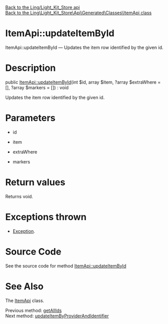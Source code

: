 [Back to the Ling/Light_Kit_Store api](https://github.com/lingtalfi/Light_Kit_Store/blob/master/doc/api/Ling/Light_Kit_Store.md)<br>
[Back to the Ling\Light_Kit_Store\Api\Generated\Classes\ItemApi class](https://github.com/lingtalfi/Light_Kit_Store/blob/master/doc/api/Ling/Light_Kit_Store/Api/Generated/Classes/ItemApi.md)


ItemApi::updateItemById
================



ItemApi::updateItemById — Updates the item row identified by the given id.




Description
================


public [ItemApi::updateItemById](https://github.com/lingtalfi/Light_Kit_Store/blob/master/doc/api/Ling/Light_Kit_Store/Api/Generated/Classes/ItemApi/updateItemById.md)(int $id, array $item, ?array $extraWhere = [], ?array $markers = []) : void




Updates the item row identified by the given id.




Parameters
================


- id

    

- item

    

- extraWhere

    

- markers

    


Return values
================

Returns void.


Exceptions thrown
================

- [Exception](http://php.net/manual/en/class.exception.php).&nbsp;







Source Code
===========
See the source code for method [ItemApi::updateItemById](https://github.com/lingtalfi/Light_Kit_Store/blob/master/Api/Generated/Classes/ItemApi.php#L386-L392)


See Also
================

The [ItemApi](https://github.com/lingtalfi/Light_Kit_Store/blob/master/doc/api/Ling/Light_Kit_Store/Api/Generated/Classes/ItemApi.md) class.

Previous method: [getAllIds](https://github.com/lingtalfi/Light_Kit_Store/blob/master/doc/api/Ling/Light_Kit_Store/Api/Generated/Classes/ItemApi/getAllIds.md)<br>Next method: [updateItemByProviderAndIdentifier](https://github.com/lingtalfi/Light_Kit_Store/blob/master/doc/api/Ling/Light_Kit_Store/Api/Generated/Classes/ItemApi/updateItemByProviderAndIdentifier.md)<br>


